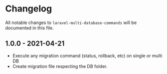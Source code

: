 # Changelog

All notable changes to `laravel-multi-database-commands` will be documented in this file.

## 1.0.0 - 2021-04-21

- Execute any migration command (status, rollback, etc) on single or multi DB
- Create migration file respecting the DB folder.
